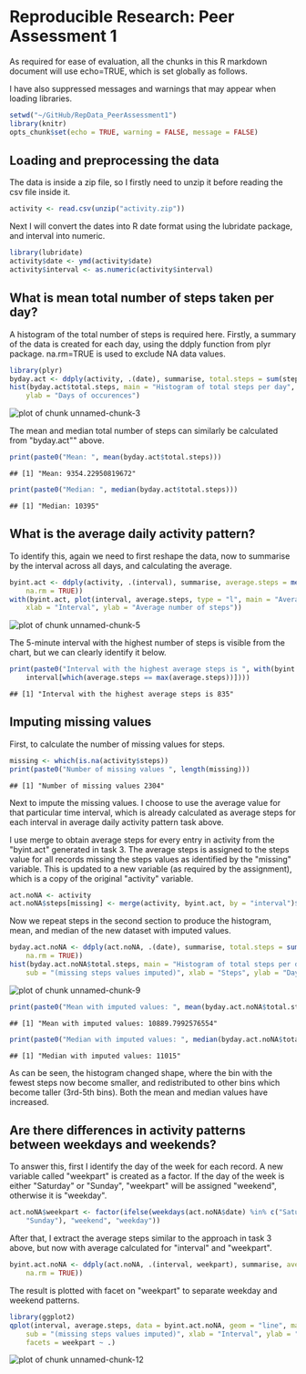 # Reproducible Research: Peer Assessment 1

As required for ease of evaluation, all the chunks in this R markdown document will use echo=TRUE, which is set globally as follows.

I have also suppressed messages and warnings that may appear when loading libraries.


```r
setwd("~/GitHub/RepData_PeerAssessment1")
library(knitr)
opts_chunk$set(echo = TRUE, warning = FALSE, message = FALSE)
```


## Loading and preprocessing the data

The data is inside a zip file, so I firstly need to unzip it before reading the csv file inside it.


```r
activity <- read.csv(unzip("activity.zip"))
```


Next I will convert the dates into R date format using the lubridate package, and interval into numeric.


```r
library(lubridate)
activity$date <- ymd(activity$date)
activity$interval <- as.numeric(activity$interval)
```


## What is mean total number of steps taken per day?

A histogram of the total number of steps is required here. Firstly, a summary of the data is created for each day, using the ddply function from plyr package. na.rm=TRUE is used to exclude NA data values.


```r
library(plyr)
byday.act <- ddply(activity, .(date), summarise, total.steps = sum(steps, na.rm = TRUE))
hist(byday.act$total.steps, main = "Histogram of total steps per day", xlab = "Steps", 
    ylab = "Days of occurences")
```

![plot of chunk unnamed-chunk-3](figure/unnamed-chunk-3.png) 


The mean and median total number of steps can similarly be calculated from "byday.act"" above.


```r
print(paste0("Mean: ", mean(byday.act$total.steps)))
```

```
## [1] "Mean: 9354.22950819672"
```

```r
print(paste0("Median: ", median(byday.act$total.steps)))
```

```
## [1] "Median: 10395"
```


## What is the average daily activity pattern?

To identify this, again we need to first reshape the data, now to summarise by the interval across all days, and calculating the average.


```r
byint.act <- ddply(activity, .(interval), summarise, average.steps = mean(steps, 
    na.rm = TRUE))
with(byint.act, plot(interval, average.steps, type = "l", main = "Average steps in each interval across all days", 
    xlab = "Interval", ylab = "Average number of steps"))
```

![plot of chunk unnamed-chunk-5](figure/unnamed-chunk-5.png) 


The 5-minute interval with the highest number of steps is visible from the chart, but we can clearly identify it below.


```r
print(paste0("Interval with the highest average steps is ", with(byint.act, 
    interval[which(average.steps == max(average.steps))])))
```

```
## [1] "Interval with the highest average steps is 835"
```


## Imputing missing values

First, to calculate the number of missing values for steps.


```r
missing <- which(is.na(activity$steps))
print(paste0("Number of missing values ", length(missing)))
```

```
## [1] "Number of missing values 2304"
```


Next to impute the missing values. I choose to use the average value for that particular time interval, which is already calculated as average steps for each interval in average daily activity pattern task above.

I use merge to obtain average steps for every entry in activity from the "byint.act" generated in task 3. The average steps is assigned to the steps value for all records missing the steps values as identified by the "missing" variable. This is updated to a new variable (as required by the assignment), which is a copy of the original "activity" variable.


```r
act.noNA <- activity
act.noNA$steps[missing] <- merge(activity, byint.act, by = "interval")$average.steps[missing]
```


Now we repeat steps in the second section to produce the histogram, mean, and median of the new dataset with imputed values.


```r
byday.act.noNA <- ddply(act.noNA, .(date), summarise, total.steps = sum(steps, 
    na.rm = TRUE))
hist(byday.act.noNA$total.steps, main = "Histogram of total steps per day", 
    sub = "(missing steps values imputed)", xlab = "Steps", ylab = "Days of occurences")
```

![plot of chunk unnamed-chunk-9](figure/unnamed-chunk-9.png) 

```r
print(paste0("Mean with imputed values: ", mean(byday.act.noNA$total.steps)))
```

```
## [1] "Mean with imputed values: 10889.7992576554"
```

```r
print(paste0("Median with imputed values: ", median(byday.act.noNA$total.steps)))
```

```
## [1] "Median with imputed values: 11015"
```


As can be seen, the histogram changed shape, where the bin with the fewest steps now become smaller, and redistributed to other bins which become taller (3rd-5th bins). Both the mean and median values have increased.

## Are there differences in activity patterns between weekdays and weekends?

To answer this, first I identify the day of the week for each record. A new variable called "weekpart" is created as a factor.  If the day of the week is either "Saturday" or "Sunday", "weekpart" will be assigned "weekend", otherwise it is "weekday".


```r
act.noNA$weekpart <- factor(ifelse(weekdays(act.noNA$date) %in% c("Saturday", 
    "Sunday"), "weekend", "weekday"))
```


After that, I extract the average steps similar to the approach in task 3 above, but now with average calculated for "interval" and "weekpart".


```r
byint.act.noNA <- ddply(act.noNA, .(interval, weekpart), summarise, average.steps = mean(steps, 
    na.rm = TRUE))
```


The result is plotted with facet on "weekpart" to separate weekday and weekend patterns. 


```r
library(ggplot2)
qplot(interval, average.steps, data = byint.act.noNA, geom = "line", main = "Average steps in each interval across all days", 
    sub = "(missing steps values imputed)", xlab = "Interval", ylab = "Number of steps", 
    facets = weekpart ~ .)
```

![plot of chunk unnamed-chunk-12](figure/unnamed-chunk-12.png) 

